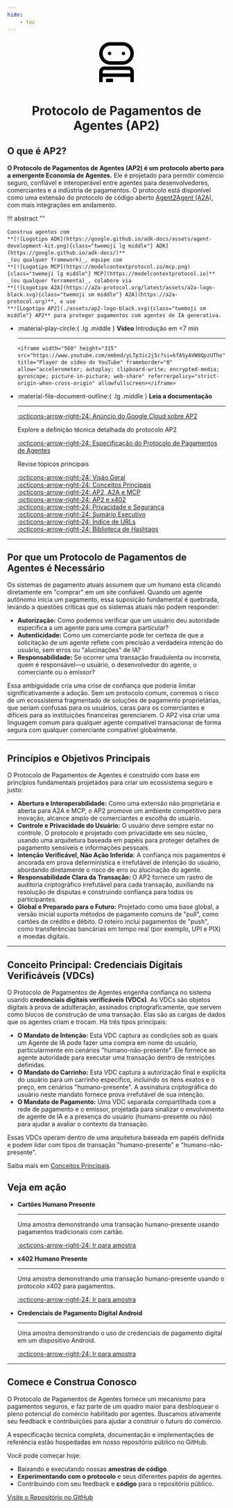 ```yaml
---
hide:
    - toc
---
```


<!-- markdownlint-disable MD041 -->
<div style="text-align: center;">
  <div class="centered-logo-text-group">
    <img src="assets/ap2-logo-black.svg" alt="Logotipo do Protocolo de Pagamentos de Agentes" width="100">
    <h1>Protocolo de Pagamentos de Agentes (AP2)</h1>
  </div>
</div>

## O que é AP2?

**O Protocolo de Pagamentos de Agentes (AP2) é um protocolo aberto para a emergente Economia de Agentes.** Ele é projetado para permitir comércio seguro, confiável e interoperável entre agentes para desenvolvedores, comerciantes e a indústria de pagamentos. O protocolo está disponível como uma extensão do protocolo de código aberto [Agent2Agent (A2A)](https://a2a-protocol.org/), com mais integrações em andamento.

<!-- prettier-ignore-start -->
!!! abstract ""

    Construa agentes com
    **[![Logotipo ADK](https://google.github.io/adk-docs/assets/agent-development-kit.png){class="twemoji lg middle"} ADK](https://google.github.io/adk-docs/)**
    _(ou qualquer framework)_, equipe com
    **[![Logotipo MCP](https://modelcontextprotocol.io/mcp.png){class="twemoji lg middle"} MCP](https://modelcontextprotocol.io)**
    _(ou qualquer ferramenta)_, colabore via
    **[![Logotipo A2A](https://a2a-protocol.org/latest/assets/a2a-logo-black.svg){class="twemoji sm middle"} A2A](https://a2a-protocol.org)**, e use
    **![Logotipo AP2](./assets/ap2-logo-black.svg){class="twemoji sm middle"} AP2** para proteger pagamentos com agentes de IA generativa.
<!-- prettier-ignore-end -->

<div class="grid cards" markdown>

- :material-play-circle:{ .lg .middle } **Vídeo** Introdução em <7 min

    ---

      <iframe width="560" height="315" src="https://www.youtube.com/embed/yLTp3ic2j5c?si=kfASyAVW8QpzUTho" title="Player de vídeo do YouTube" frameborder="0" allow="accelerometer; autoplay; clipboard-write; encrypted-media; gyroscope; picture-in-picture; web-share" referrerpolicy="strict-origin-when-cross-origin" allowfullscreen></iframe>

- :material-file-document-outline:{ .lg .middle } **Leia a documentação**

    ---

    [:octicons-arrow-right-24: Anúncio do Google Cloud sobre AP2](https://cloud.google.com/blog/products/ai-machine-learning/announcing-agents-to-payments-ap2-protocol)

    Explore a definição técnica detalhada do protocolo AP2

    [:octicons-arrow-right-24: Especificação do Protocolo de Pagamentos de Agentes](./specification.md)

    Revise tópicos principais

    [:octicons-arrow-right-24: Visão Geral](topics/what-is-ap2.md)<br>
    [:octicons-arrow-right-24: Conceitos Principais](topics/core-concepts.md)<br>
    [:octicons-arrow-right-24: AP2, A2A e MCP](topics/ap2-a2a-and-mcp.md)<br>
    [:octicons-arrow-right-24: AP2 e x402](topics/ap2-and-x402.md)<br>
    [:octicons-arrow-right-24: Privacidade e Segurança](topics/privacy-and-security.md)<br>
    [:octicons-arrow-right-24: Sumário Executivo](executive-summary.md)<br>
    [:octicons-arrow-right-24: Índice de URLs](reference-urls.md)<br>
    [:octicons-arrow-right-24: Biblioteca de Hashtags](hashtags-library.md)<br>

</div>

---

## Por que um Protocolo de Pagamentos de Agentes é Necessário

Os sistemas de pagamento atuais assumem que um humano está clicando diretamente em "comprar" em um site confiável. Quando um agente autônomo inicia um pagamento, essa suposição fundamental é quebrada, levando a questões críticas que os sistemas atuais não podem responder:

- **Autorização:** Como podemos verificar que um usuário deu autoridade específica a um agente para uma compra particular?
- **Autenticidade:** Como um comerciante pode ter certeza de que a solicitação de um agente reflete com precisão a verdadeira intenção do usuário, sem erros ou "alucinações" de IA?
- **Responsabilidade:** Se ocorrer uma transação fraudulenta ou incorreta, quem é responsável—o usuário, o desenvolvedor do agente, o comerciante ou o emissor?

Essa ambiguidade cria uma crise de confiança que poderia limitar significativamente a adoção. Sem um protocolo comum, corremos o risco de um ecossistema fragmentado de soluções de pagamento proprietárias, que seriam confusas para os usuários, caras para os comerciantes e difíceis para as instituições financeiras gerenciarem. O AP2 visa criar uma linguagem comum para qualquer agente compatível transacionar de forma segura com qualquer comerciante compatível globalmente.

---

## Princípios e Objetivos Principais

O Protocolo de Pagamentos de Agentes é construído com base em princípios fundamentais projetados para criar um ecossistema seguro e justo:

- **Abertura e Interoperabilidade:** Como uma extensão não proprietária e aberta para A2A e MCP, o AP2 promove um ambiente competitivo para inovação, alcance amplo de comerciantes e escolha do usuário.
- **Controle e Privacidade do Usuário:** O usuário deve sempre estar no controle. O protocolo é projetado com privacidade em seu núcleo, usando uma arquitetura baseada em papéis para proteger detalhes de pagamento sensíveis e informações pessoais.
- **Intenção Verificável, Não Ação Inferida:** A confiança nos pagamentos é ancorada em prova determinística e irrefutável de intenção do usuário, abordando diretamente o risco de erro ou alucinação do agente.
- **Responsabilidade Clara da Transação:** O AP2 fornece um rastro de auditoria criptográfico irrefutável para cada transação, auxiliando na resolução de disputas e construindo confiança para todos os participantes.
- **Global e Preparado para o Futuro:** Projetado como uma base global, a versão inicial suporta métodos de pagamento comuns de "pull", como cartões de crédito e débito. O roteiro inclui pagamentos de "push", como transferências bancárias em tempo real (por exemplo, UPI e PIX) e moedas digitais.

---

## Conceito Principal: Credenciais Digitais Verificáveis (VDCs)

O Protocolo de Pagamentos de Agentes engenha confiança no sistema usando **credenciais digitais verificáveis (VDCs)**. As VDCs são objetos digitais à prova de adulteração, assinados criptograficamente, que servem como blocos de construção de uma transação. Elas são as cargas de dados que os agentes criam e trocam. Há três tipos principais:

- **O Mandato de Intenção:** Esta VDC captura as condições sob as quais um Agente de IA pode fazer uma compra em nome do usuário, particularmente em cenários "humano-não-presente". Ele fornece ao agente autoridade para executar uma transação dentro de restrições definidas.
- **O Mandato do Carrinho:** Esta VDC captura a autorização final e explícita do usuário para um carrinho específico, incluindo os itens exatos e o preço, em cenários "humano-presente". A assinatura criptográfica do usuário neste mandato fornece prova irrefutável de sua intenção.
- **O Mandato de Pagamento:** Uma VDC separada compartilhada com a rede de pagamento e o emissor, projetada para sinalizar o envolvimento de agente de IA e a presença do usuário (humano-presente ou não) para ajudar a avaliar o contexto da transação.

Essas VDCs operam dentro de uma arquitetura baseada em papéis definida e podem lidar com tipos de transação "humano-presente" e "humano-não-presente".

Saiba mais em [Conceitos Principais](topics/core-concepts.md).

## Veja em ação

<div class="grid cards" markdown>

- **Cartões Humano Presente**

    ---

    Uma amostra demonstrando uma transação humano-presente usando pagamentos tradicionais com cartão.

    [:octicons-arrow-right-24: Ir para amostra](https://github.com/google-agentic-commerce/AP2/tree/main/samples/python/scenarios/a2a/human-present/cards/)

- **x402 Humano Presente**

    ---

    Uma amostra demonstrando uma transação humano-presente usando o protocolo x402 para pagamentos.

    [:octicons-arrow-right-24: Ir para amostra](https://github.com/google-agentic-commerce/AP2/tree/main/samples/python/scenarios/a2a/human-present/x402/)

- **Credenciais de Pagamento Digital Android**

    ---

    Uma amostra demonstrando o uso de credenciais de pagamento digital em um dispositivo Android.

    [:octicons-arrow-right-24: Ir para amostra](https://github.com/google-agentic-commerce/AP2/tree/main/samples/android/scenarios/digital-payment-credentials/run.sh)

</div>

---

## Comece e Construa Conosco

O Protocolo de Pagamentos de Agentes fornece um mecanismo para pagamentos seguros, e faz parte de um quadro maior para desbloquear o pleno potencial do comércio habilitado por agentes. Buscamos ativamente seu feedback e contribuições para ajudar a construir o futuro do comércio.

A especificação técnica completa, documentação e implementações de referência estão hospedadas em nosso repositório público no GitHub.

Você pode começar hoje:

- Baixando e executando nossas **amostras de código**.
- **Experimentando com o protocolo** e seus diferentes papéis de agentes.
- Contribuindo com seu feedback e **código** para o repositório público.

[Visite o Repositório no GitHub](https://github.com/google-agentic-commerce/AP2)
